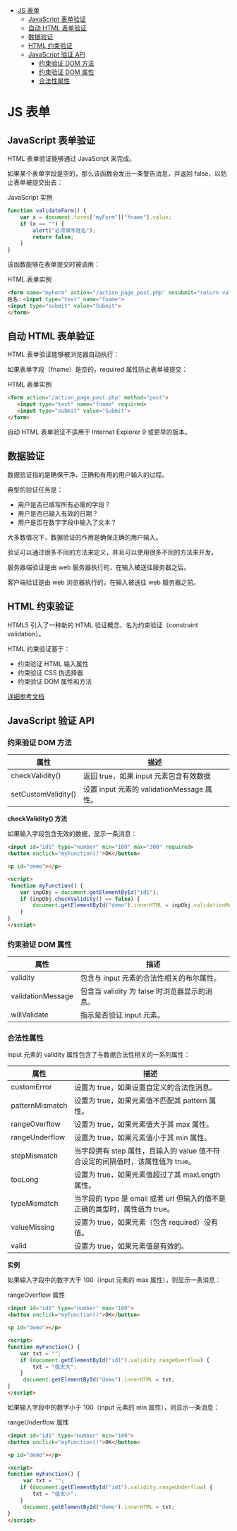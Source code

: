 * [JS 表单](#js-表单)
	* [JavaScript 表单验证](#javascript-表单验证)
	* [自动 HTML 表单验证](#自动-html-表单验证)
	* [数据验证](#数据验证)
	* [HTML 约束验证](#html-约束验证)
	* [JavaScript 验证 API](#javascript-验证-api)
		* [约束验证 DOM 方法](#约束验证-dom-方法)
		* [约束验证 DOM 属性](#约束验证-dom-属性)
		* [合法性属性](#合法性属性)

# JS 表单

## JavaScript 表单验证

HTML 表单验证能够通过 JavaScript 来完成。

如果某个表单字段是空的，那么该函数会发出一条警告消息，并返回 false，以防止表单被提交出去：

JavaScript 实例

``` javascript
function validateForm() {
    var x = document.forms["myForm"]["fname"].value;
    if (x == "") {
        alert("必须填写姓名");
        return false;
    }
}
```

该函数能够在表单提交时被调用：

HTML 表单实例

``` HTML 
<form name="myForm" action="/action_page_post.php" onsubmit="return validateForm()" method="post">
姓名：<input type="text" name="fname">
<input type="submit" value="Submit">
</form>
```

## 自动 HTML 表单验证
HTML 表单验证能够被浏览器自动执行：

如果表单字段（fname）是空的，required 属性防止表单被提交：

HTML 表单实例

``` html 
<form action="/action_page_post.php" method="post">
   <input type="text" name="fname" required>
   <input type="submit" value="Submit">
</form>
```

自动 HTML 表单验证不适用于 Internet Explorer 9 或更早的版本。

## 数据验证

数据验证指的是确保干净、正确和有用的用户输入的过程。

典型的验证任务是：

 - 用户是否已填写所有必需的字段？
 - 用户是否已输入有效的日期？
 - 用户是否在数字字段中输入了文本？

大多数情况下，数据验证的作用是确保正确的用户输入。

验证可以通过很多不同的方法来定义，并且可以使用很多不同的方法来开发。

服务器端验证是由 web 服务器执行的，在输入被送往服务器之后。

客户端验证是由 web 浏览器执行的，在输入被送往 web 服务器之前。

## HTML 约束验证

HTML5 引入了一种新的 HTML 验证概念，名为约束验证（constraint validation）。

HTML 约束验证基于：

 - 约束验证 HTML 输入属性
 - 约束验证 CSS 伪选择器
 - 约束验证 DOM 属性和方法

[详细参考文档](https://www.w3school.com.cn/js/js_validation.asp)

## JavaScript 验证 API

### 约束验证 DOM 方法

| 属性 | 描述 |
| --- | --- |
| checkValidity() | 返回 true，如果 input 元素包含有效数据 |
| setCustomValidity() | 设置 input 元素的 validationMessage 属性。 |

**checkValidity() 方法**

如果输入字段包含无效的数据，显示一条消息：

``` html
<input id="id1" type="number" min="100" max="300" required>
<button onclick="myFunction()">OK</button>

<p id="demo"></p>

<script>
 function myFunction() {
    var inpObj = document.getElementById("id1");
    if (inpObj.checkValidity() == false) {
        document.getElementById("demo").innerHTML = inpObj.validationMessage;
    }
}
</script>
```

###  约束验证 DOM 属性

| 属性 | 描述 |
| --- | --- |
| validity | 包含与 input 元素的合法性相关的布尔属性。 |
| validationMessage | 包含当 validity 为 false 时浏览器显示的消息。 |
| willValidate | 指示是否验证 input 元素。 |

### 合法性属性

input 元素的 validity 属性包含了与数据合法性相关的一系列属性：

| 属性 | 描述 |
| --- | --- |
| customError | 设置为 true，如果设置自定义的合法性消息。 |
| patternMismatch | 设置为 true，如果元素值不匹配其 pattern 属性。 |
| rangeOverflow | 设置为 true，如果元素值大于其 max 属性。 |
| rangeUnderflow | 设置为 true，如果元素值小于其 min 属性。 |
| stepMismatch | 当字段拥有 step 属性，且输入的 value 值不符合设定的间隔值时，该属性值为 true。 |
| tooLong | 设置为 true，如果元素值超过了其 maxLength 属性。 |
| typeMismatch | 当字段的 type 是 email 或者 url 但输入的值不是正确的类型时，属性值为 true。 |
| valueMissing | 设置为 true，如果元素（包含 required）没有值。 |
| valid | 设置为 true，如果元素值是有效的。 |

**实例**

如果输入字段中的数字大于 100（input 元素的 max 属性），则显示一条消息：

rangeOverflow 属性

``` html
<input id="id1" type="number" max="100">
<button onclick="myFunction()">OK</button>

<p id="demo"></p>

<script>
function myFunction() {
    var txt = "";
    if (document.getElementById("id1").validity.rangeOverflow) {
        txt = "值太大";
    }
     document.getElementById("demo").innerHTML = txt;
}
</script> 
```

如果输入字段中的数字小于 100（input 元素的 min 属性），则显示一条消息：

rangeUnderflow 属性

``` html
<input id="id1" type="number" min="100">
<button onclick="myFunction()">OK</button>

<p id="demo"></p>

<script>
function myFunction() {
     var txt = "";
    if (document.getElementById("id1").validity.rangeUnderflow) {
        txt = "值太小";
    }
     document.getElementById("demo").innerHTML = txt;
}
</script>
```